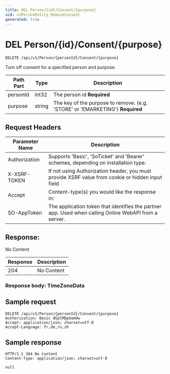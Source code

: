 ```yaml
---
title: DEL Person/{id}/Consent/{purpose}
uid: v1PersonEntity_RemoveConsent
generated: true
---
```


# DEL Person/{id}/Consent/{purpose}

```http
DELETE /api/v1/Person/{personId}/Consent/{purpose}
```

Turn off consent for a specified person and purpose.






| Path Part | Type | Description |
|-----------|------|-------------|
| personId | int32 | The person id **Required** |
| purpose | string | The key of the purpose to remove. (e.g. 'STORE' or 'EMARKETING') **Required** |



## Request Headers

| Parameter Name | Description |
|----------------|-------------|
| Authorization  | Supports 'Basic', 'SoTicket' and 'Bearer' schemes, depending on installation type. |
| X-XSRF-TOKEN   | If not using Authorization header, you must provide XSRF value from cookie or hidden input field |
| Accept         | Content-type(s) you would like the response in:  |
| SO-AppToken | The application token that identifies the partner app. Used when calling Online WebAPI from a server. |


## Response:

No Content

| Response | Description |
|----------------|-------------|
| 204 | No Content |

### Response body: TimeZoneData


## Sample request

```http!
DELETE /api/v1/Person/{personId}/Consent/{purpose}
Authorization: Basic dGplMDpUamUw
Accept: application/json; charset=utf-8
Accept-Language: fr,de,ru,zh
```

## Sample response

```http_
HTTP/1.1 204 No Content
Content-Type: application/json; charset=utf-8

null
```